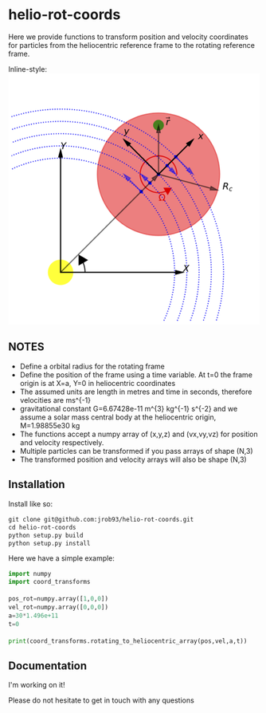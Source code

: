 # helio-rot-coords
Here we provide functions to transform position and velocity coordinates for particles from the heliocentric reference frame to the rotating reference frame.

Inline-style: 
![alt text](https://github.com/jrob93/helio-rot-coords/blob/master/2d_Hill_fig_2.png)

NOTES
--------

* Define a orbital radius for the rotating frame
* Define the position of the frame using a time variable. At t=0 the frame origin is at X=a, Y=0 in heliocentric coordinates
* The assumed units are length in metres and time in seconds, therefore velocities are ms^{-1} 
* gravitational constant G=6.67428e-11 m^{3} kg^{-1} s^{-2} and we assume a solar mass central body at the heliocentric origin, M=1.98855e30 kg
* The functions accept a numpy array of (x,y,z) and (vx,vy,vz) for position and velocity respectively.
* Multiple particles can be transformed if you pass arrays of shape (N,3)
* The transformed position and velocity arrays will also be shape (N,3)

Installation
-----------------------

Install like so:
```
git clone git@github.com:jrob93/helio-rot-coords.git
cd helio-rot-coords
python setup.py build
python setup.py install
```

Here we have a simple example:

```python
import numpy
import coord_transforms

pos_rot=numpy.array([1,0,0])
vel_rot=numpy.array([0,0,0])
a=30*1.496e+11   
t=0

print(coord_transforms.rotating_to_heliocentric_array(pos,vel,a,t))
```

Documentation
-------------
I'm working on it!

Please do not hesitate to get in touch with any questions
